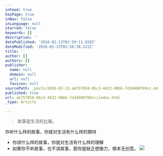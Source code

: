 ```yaml
---
inFeed: true
hasPage: true
inNav: false
inLanguage: null
starred: false
keywords: []
description: ''
datePublished: '2016-02-13T02:59:11.828Z'
dateModified: '2016-02-13T02:58:38.222Z'
title: ''
author: []
authors: []
publisher:
  name: null
  domain: null
  url: null
  favicon: null
sourcePath: _posts/2016-02-13-ab757058-0bc3-4623-98bb-7d3d400769cc.md
published: true
url: ab757058-0bc3-4623-98bb-7d3d400769cc/index.html
_type: Article

---
```

> 故事是生活的比喻。

你听什么样的故事，你就对生活有什么样的期待
- 你讲什么样的故事，你就对生活有什么样的理解
- 如果你不听故事，也不讲故事，那你是缺乏想像力，根本无创意。
![](https://the-grid-user-content.s3-us-west-2.amazonaws.com/b1bc9569-98ed-43e0-86f6-491692c27390.jpg)